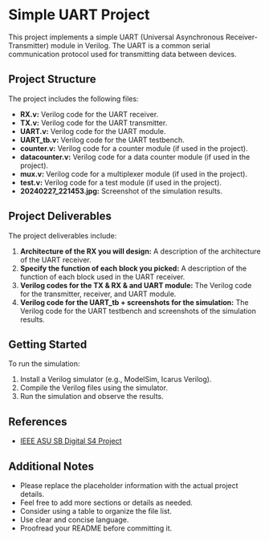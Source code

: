 # Simple UART Project

This project implements a simple UART (Universal Asynchronous Receiver-Transmitter) module in Verilog. The UART is a common serial communication protocol used for transmitting data between devices.

## Project Structure

The project includes the following files:

- **RX.v:** Verilog code for the UART receiver.
- **TX.v:** Verilog code for the UART transmitter.
- **UART.v:** Verilog code for the UART module.
- **UART_tb.v:** Verilog code for the UART testbench.
- **counter.v:** Verilog code for a counter module (if used in the project).
- **datacounter.v:** Verilog code for a data counter module (if used in the project).
- **mux.v:** Verilog code for a multiplexer module (if used in the project).
- **test.v:** Verilog code for a test module (if used in the project).
- **20240227_221453.jpg:** Screenshot of the simulation results.

## Project Deliverables

The project deliverables include:

1. **Architecture of the RX you will design:** A description of the architecture of the UART receiver.
2. **Specify the function of each block you picked:** A description of the function of each block used in the UART receiver.
3. **Verilog codes for the TX & RX & and UART module:** The Verilog code for the transmitter, receiver, and UART module.
4. **Verilog code for the UART_tb + screenshots for the simulation:** The Verilog code for the UART testbench and screenshots of the simulation results.

## Getting Started

To run the simulation:

1. Install a Verilog simulator (e.g., ModelSim, Icarus Verilog).
2. Compile the Verilog files using the simulator.
3. Run the simulation and observe the results.

## References

- [IEEE ASU SB Digital S4 Project](https://www.youtube.com/watch?v=guIlmA-7owk&ab_channel=YoussefGamal)

## Additional Notes

- Please replace the placeholder information with the actual project details.
- Feel free to add more sections or details as needed.
- Consider using a table to organize the file list.
- Use clear and concise language.
- Proofread your README before committing it.

